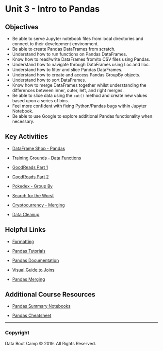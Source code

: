 # Unit 3 - Intro to Pandas

## Objectives

- Be able to serve Jupyter notebook files from local directories and connect to their development environment.
- Be able to create Pandas DataFrames from scratch.
- Understand how to run functions on Pandas DataFrames.
- Know how to read/write DataFrames from/to CSV files using Pandas.
- Understand how to navigate through DataFrames using Loc and Iloc.
- Understand how to filter and slice Pandas DataFrames.
- Understand how to create and access Pandas GroupBy objects.
- Understand how to sort DataFrames.
- Know how to merge DataFrames together whilst understanding the differences between inner, outer, left, and right merges.
- Be able to slice data using the `cut()` method and create new values based upon a series of bins.
- Feel more confident with fixing Python/Pandas bugs within Jupyter Notebook.
- Be able to use Google to explore additional Pandas functionality when necessary.

## Key Activities

- [DataFrame Shop - Pandas](1/Activities/04-Stu_DataFrameShop-Pandas)

- [Training Grounds - Data Functions](1/Activities/06-Stu_TrainingGrounds-DataFunctions)

- [GoodReads Part 1](1/Activities/10-Stu_GoodReadsCSV)

- [GoodReads Part 2](1/Activities/11-Stu_GoodReadsSummary)

- [Pokedex - Group By](2/Activities/07-Par_Pokedex-GroupBy)

- [Search for the Worst](2/Activities/09-Stu_SearchForTheWorst)

- [Cryptocurrency - Merging](3/Activities/02-Stu_Cryptocurrency-Merging)

- [Data Cleanup](3/Activities/06-Stu_CleaningKickstarter)

## Helpful Links

- [Formatting](https://pyformat.info/)

- [Pandas Tutorials](https://chrisalbon.com/)

- [Pandas Documentation](http://pandas.pydata.org/)

- [Visual Guide to Joins](https://blog.codinghorror.com/a-visual-explanation-of-sql-joins/)

- [Pandas Merging](https://pandas.pydata.org/pandas-docs/stable/merging.html)

## Additional Course Resources

- [Pandas Summary Notebooks](Supplemental/)

- [Pandas Cheatsheet](https://www.dataquest.io/blog/pandas-cheat-sheet/)

---

### Copyright

Data Boot Camp © 2019. All Rights Reserved.
